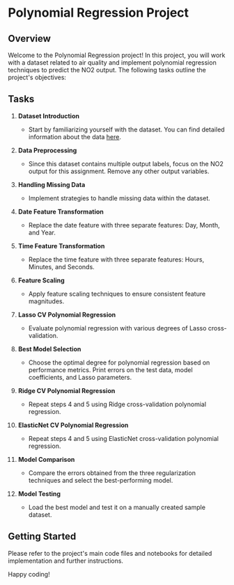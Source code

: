 # Polynomial Regression Project

## Overview

Welcome to the Polynomial Regression project! In this project, you will work with a dataset related to air quality and implement polynomial regression techniques to predict the NO2 output. The following tasks outline the project's objectives:

## Tasks

1. **Dataset Introduction**

   - Start by familiarizing yourself with the dataset. You can find detailed information about the data [here](https://archive.ics.uci.edu/ml/datasets/Air+Quality).

2. **Data Preprocessing**

   - Since this dataset contains multiple output labels, focus on the NO2 output for this assignment. Remove any other output variables.

3. **Handling Missing Data**

   - Implement strategies to handle missing data within the dataset.

4. **Date Feature Transformation**

   - Replace the date feature with three separate features: Day, Month, and Year.

5. **Time Feature Transformation**

   - Replace the time feature with three separate features: Hours, Minutes, and Seconds.

6. **Feature Scaling**

   - Apply feature scaling techniques to ensure consistent feature magnitudes.

7. **Lasso CV Polynomial Regression**

   - Evaluate polynomial regression with various degrees of Lasso cross-validation.

8. **Best Model Selection**

   - Choose the optimal degree for polynomial regression based on performance metrics. Print errors on the test data, model coefficients, and Lasso parameters.

9. **Ridge CV Polynomial Regression**

   - Repeat steps 4 and 5 using Ridge cross-validation polynomial regression.

10. **ElasticNet CV Polynomial Regression**

    - Repeat steps 4 and 5 using ElasticNet cross-validation polynomial regression.

11. **Model Comparison**

    - Compare the errors obtained from the three regularization techniques and select the best-performing model.

12. **Model Testing**

    - Load the best model and test it on a manually created sample dataset.

## Getting Started

Please refer to the project's main code files and notebooks for detailed implementation and further instructions.

Happy coding!
